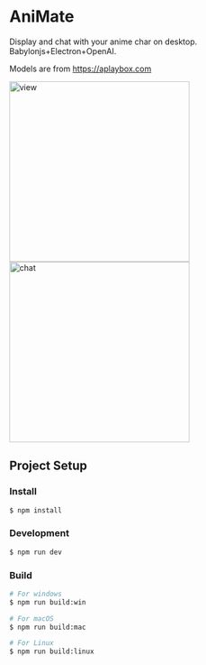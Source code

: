 # AniMate

Display and chat with your anime char on desktop. Babylonjs+Electron+OpenAI.

Models are from https://aplaybox.com

<img src="demo1.gif" alt="view" width="320"/>
<img src="demo2.gif" alt="chat" width="320"/>

## Project Setup

### Install

```bash
$ npm install
```

### Development

```bash
$ npm run dev
```

### Build

```bash
# For windows
$ npm run build:win

# For macOS
$ npm run build:mac

# For Linux
$ npm run build:linux
```
